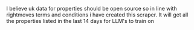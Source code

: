 I believe uk data for properties should be open source so in line with rightmoves terms and conditions i have created this scraper. It will get all the properties listed in the last 14 days for LLM's to train on

